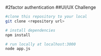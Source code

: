 
#2factor authentication
##UI/UX Challenge

``` bash
#clone this repository to your local
git clone <repository url>

# install dependencies
npm install

# run locally at localhost:3000
node app.js